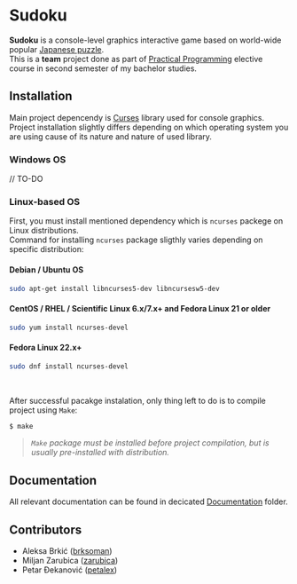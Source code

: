 # Sudoku
**Sudoku** is a console-level graphics interactive game based on world-wide popular [Japanese puzzle][1].<br />
This is a **team** project done as part of [Practical Programming][2] elective course in second semester of my bachelor studies.

## Installation
Main project depencendy is [Curses][3] library used for console graphics. Project installation slightly differs depending on which operating system you are using cause of its nature and nature of used library.

### Windows OS

// TO-DO

### Linux-based OS
First, you must install mentioned dependency which is `ncurses` packege on Linux distributions.<br />
Command for installing `ncurses` package sligthly varies depending on specific distribution:

#### Debian / Ubuntu OS
```bash
sudo apt-get install libncurses5-dev libncursesw5-dev
```

#### CentOS / RHEL / Scientific Linux 6.x/7.x+ and Fedora Linux 21 or older
```bash
sudo yum install ncurses-devel
```

#### Fedora Linux 22.x+
```bash
sudo dnf install ncurses-devel
```
<br />

After successful pacakge instalation, only thing left to do is to compile project using `Make`:
```bash
$ make
```

>*`Make` package must be installed before project compilation, but is usually pre-installed with distribution.*

## Documentation
All relevant documentation can be found in decicated [Documentation][4] folder.

## Contributors
* Aleksa Brkić ([brksoman][5])
* Miljan Zarubica ([zarubica][6])
* Petar Đekanović ([petalex][7])

[1]: https://en.wikipedia.org/wiki/Sudoku
[2]: https://rti.etf.bg.ac.rs/rti/ir1pp2/index_si.html
[3]: https://en.wikipedia.org/wiki/Curses_(programming_library)#pcurses_and_PDCurses
[4]: https://github.com/petalex/sudoku/tree/master/docs
[5]: https://github.com/brksoman
[6]: https://github.com/zarubica
[7]: https://github.com/petalex
